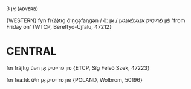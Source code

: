 אָן 3
(ᴀᴅᴠᴇʀʙ)

{WESTERN}
fyn fr{á}tɩg õˑŋgəfaŋgən / õː פֿון פֿרײַטיק אָנגעפֿאַנגען / אָן 'from Friday on' {WTCP, Berettyó-Újfalu, 47212}

CENTRAL
========

fɩn frájtɩg úən פֿון פֿרײַטיק אָן {ETCP, Sîg Felső Szek, 47223}

fɩn fʀaːtɩk ũᵊn פֿון פֿרײַטיק אָן {POLAND, Wolbrom, 50196}